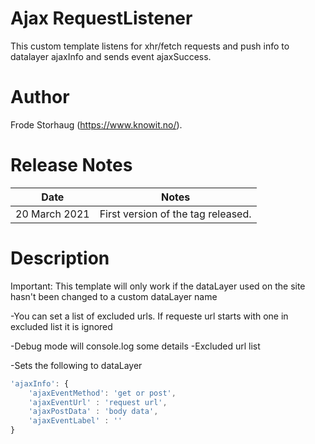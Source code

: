 # Ajax RequestListener
This custom template listens for xhr/fetch requests and push info to datalayer ajaxInfo and sends event ajaxSuccess.

# Author
Frode Storhaug (https://www.knowit.no/).

# Release Notes
| Date | Notes |
|-------|-------|
| 20 March 2021 | First version of the tag released. |

# Description
Important: This template will only work if the dataLayer used on the site hasn't been changed to a custom dataLayer name

-You can set a list of excluded urls. If requeste url starts with one in excluded list it is ignored

-Debug mode will console.log some details
	-Excluded url list

-Sets the following to dataLayer

```javascript
'ajaxInfo': {
	'ajaxEventMethod': 'get or post',
	'ajaxEventUrl' : 'request url',
	'ajaxPostData' : 'body data',
	'ajaxEventLabel' : ''
}
```

